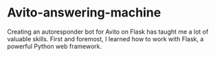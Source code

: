 # Avito-answering-machine
 Creating an autoresponder bot for Avito on Flask has taught me a lot of valuable skills. First and foremost, I learned how to work with Flask, a powerful Python web framework.
